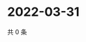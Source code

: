# 2022-03-31

共 0 条

<!-- BEGIN WEIBO -->
<!-- 最后更新时间 Thu Mar 31 2022 13:11:41 GMT+0800 (China Standard Time) -->

<!-- END WEIBO -->
